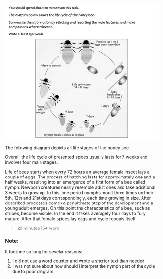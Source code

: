 ![image](/images/t1_2.png)

The following diagram depicts all life stages of the honey bee.

Overall, the life cycle of presented spices usually lasts for 7 weeks and involves four main stages.

Life of bees starts when every 72 hours an average female insect lays a couple of eggs. The process of hatching lasts for approximately one and a half weeks, resulting into an emergence of a first form of a bee called nymph. Newborn creatures nearly resemble adult ones and take additional 3 weeks to grow up. In this time period nymphs moult three times on their 5th, 12th and 21st days correspondingly, each time growing in size.
After described processes comes a penultimate step of the development and a young adult emerges. On this point the characteristics of a bee, such as stripes, become visible. In the end it takes averagely four days to fully mature. After that female spices lay eggs and cycle repeats itself.

> 26 minutes
> 154 word

### Note:
It took me so long for sevelar reasons:
1. I did not use a word counter and wrote a shorter text than needed.
2. I was not sure about how should i interpret the nymph part of the cycle due to poor diagram.
